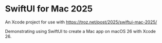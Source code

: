 # SwiftUI for Mac 2025

An Xcode project for use with https://troz.net/post/2025/swiftui-mac-2025/

Demonstrating using SwiftUI to create a Mac app on macOS 26 with Xcode 26.
